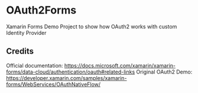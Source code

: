 # OAuth2Forms
Xamarin Forms Demo Project to show how OAuth2 works with custom Identity Provider

## Credits
Official documentation: https://docs.microsoft.com/xamarin/xamarin-forms/data-cloud/authentication/oauth#related-links
Original OAuth2 Demo: https://developer.xamarin.com/samples/xamarin-forms/WebServices/OAuthNativeFlow/
